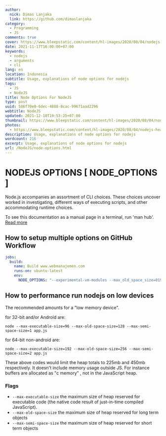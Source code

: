 ```yaml
---
author:
  nick: Dimas Lanjaka
  link: https://github.com/dimaslanjaka
category:
  - Programming
  - JS
comments: true
cover: https://www.bleepstatic.com/content/hl-images/2020/08/04/nodejs-header.jpg
date: 2021-11-17T16:00:00+07:00
keywords:
  - nodejs
  - arguments
  - cli
lang: en
location: Indonesia
subtitle: Usage, explanations of node options for nodejs
tags:
  - JS
  - NodeJS
title: Node Options For NodeJS
type: post
uuid: 586f70e0-6dec-4888-8cac-99671aad2296
webtitle: NodeJS
updated: 2021-12-10T19:53:25+07:00
thumbnail: https://www.bleepstatic.com/content/hl-images/2020/08/04/nodejs-header.jpg
photos:
  - https://www.bleepstatic.com/content/hl-images/2020/08/04/nodejs-header.jpg
description: Usage, explanations of node options for nodejs
wordcount: 216
excerpt: Usage, explanations of node options for nodejs
url: /NodeJS/node-options.html
---
```


# NODEJS OPTIONS [ NODE_OPTIONS ]

Node.js accompanies an assortment of CLI choices. These choices uncover worked in investigating, different ways of executing scripts, and other accommodating runtime choices.

To see this documentation as a manual page in a terminal, run 'man hub'. [Read more](https://nodejs.org/api/cli.html)

## How to setup multiple options on GitHub Workflow
```yaml
jobs:
  build:
    name: Build www.webmanajemen.com
    runs-on: ubuntu-latest
    env:
      NODE_OPTIONS: "--experimental-vm-modules --max_old_space_size=8192"
```

## How to performance run nodejs on low devices
The recommended amounts for a "low memory device".

for 32-bit and/or Android are:
```shell
node --max-executable-size=96 --max-old-space-size=128 --max-semi-space-size=1 app.js
```
for 64-bit non-android are:
```shell
node --max-executable-size=192 --max-old-space-size=256 --max-semi-space-size=2 app.js
```
These above codes would limit the heap totals to 225mb and 450mb respectively. It doesn't include memory usage outside JS. For instance buffers are allocated as "c memory" , not in the JavaScript heap.

### Flags
- `--max-executable-size` the maximum size of heap reserved for executable code (the native code result of just-in-time compiled JavaScript).
- `--max-old-space-size` the maximum size of heap reserved for long term objects
- `--max-semi-space-size` the maximum size of heap reserved for short term objects
